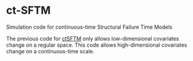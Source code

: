 # ct-SFTM
Simulation code for continuous-time Structural Failure Time Models

The previous code for [ctSFTM][id] only allows low-dimensional covariates change on a regular space. This code allows high-dimensional covariates change on a continuous-time scale.









[id]: https://github.com/shuyang1987/contTimeCausal/blob/master/R/ctSFTM.R "ctSFTM"
